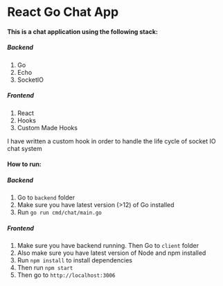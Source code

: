 # React Go Chat App

#### This is a chat application using the following stack:

##### Backend
1. Go
2. Echo
3. SocketIO

##### Frontend
1. React
2. Hooks
3. Custom Made Hooks

I have written a custom hook in order to handle the life cycle of socket IO chat system

#### How to run:

##### Backend
1. Go to `backend` folder
2. Make sure you have latest version (>12) of Go installed
3. Run `go run cmd/chat/main.go`

##### Frontend
1. Make sure you have backend running. Then Go to `client` folder
2. Also make sure you have latest version of Node and npm installed
3. Run `npm install` to install dependencies
4. Then run `npm start`
5. Then go to `http://localhost:3006`